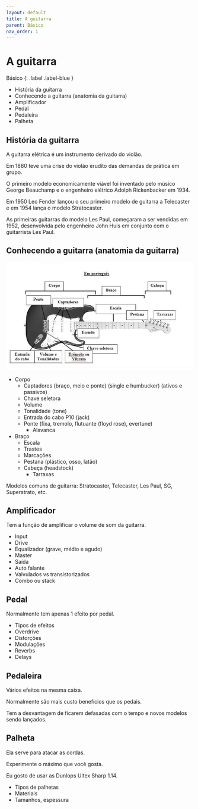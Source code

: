 ```yaml
---
layout: default
title: A guitarra
parent: Básico
nav_order: 1
---
```


# A guitarra

Básico
{: .label .label-blue }

- História da guitarra
- Conhecendo a guitarra (anatomia da guitarra)
- Amplificador
- Pedal
- Pedaleira
- Palheta

## História da guitarra

A guitarra elétrica é um instrumento derivado do violão.

Em 1880 teve uma crise do violão erudito das demandas de prática em grupo.

O primeiro modelo economicamente viável foi inventado pelo músico George Beauchamp e o engenheiro elétrico Adolph Rickenbacker em 1934.

Em 1950 Leo Fender lançou o seu primeiro modelo de guitarra a Telecaster e em 1954 lança o modelo Stratocaster.

As primeiras guitarras do modelo Les Paul, começaram a ser vendidas em 1952, desenvolvida pelo engenheiro John Huis em conjunto com o guitarrista Les Paul.


## Conhecendo a guitarra (anatomia da guitarra)

![desenho de uma guitarra elétrica](./images/partes-guitarra.jpeg)

- Corpo
    - Captadores (braço, meio e ponte) (single e humbucker) (ativos e passivos)
    - Chave seletora
    - Volume
    - Tonalidade (tone)
    - Entrada do cabo P10 (jack)
    - Ponte (fixa, tremolo, flutuante (floyd rose), evertune)
        - Alavanca
- Braço
    - Escala
    - Trastes
    - Marcações
    - Pestana (plástico, osso, latão)
    - Cabeça (headstock)
        - Tarraxas

Modelos comuns de guitarra: Stratocaster, Telecaster, Les Paul, SG, Superstrato, etc.

## Amplificador

Tem a função de amplificar o volume de som da guitarra.

- Input
- Drive
- Equalizador (grave, médio e agudo)
- Master
- Saída
- Auto falante
- Valvulados vs transistorizados
- Combo ou stack

## Pedal

Normalmente tem apenas 1 efeito por pedal.

- Tipos de efeitos
- Overdrive
- Distorções
- Modulações
- Reverbs
- Delays

## Pedaleira

Vários efeitos na mesma caixa.

Normalmente são mais custo benefícios que os pedais.

Tem a desvantagem de ficarem defasadas com o tempo e novos modelos sendo lançados.

## Palheta

Ela serve para atacar as cordas.

Experimente o máximo que você gosta.

Eu gosto de usar as Dunlops Ultex Sharp 1.14.

- Tipos de palhetas
- Materiais
- Tamanhos, espessura
